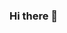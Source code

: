 ### Hi there 👋

<!--
**ChampaRamChoudhary/ChampaRamChoudhary** is a ✨ _special_ ✨ repository because its `README.md` (this file) appears on your GitHub profile.

Here are some ideas to get you started:

- 🔭 I’m currently studying at IIT Madras.
- 🌱 I’m currently learning Web Development.
- 👯 I’m looking to collaborate on Backend.
- 🤔 I’m looking for help in Domain.
- 💬 Ask me about IIT Journey.
- 📫 How to reach me: e-mail:champaram.jdh2020@gmail.com.
- 😄 Pronouns: Champa Ram.
- ⚡ Fun fact: I think I am a Unique.
-->
